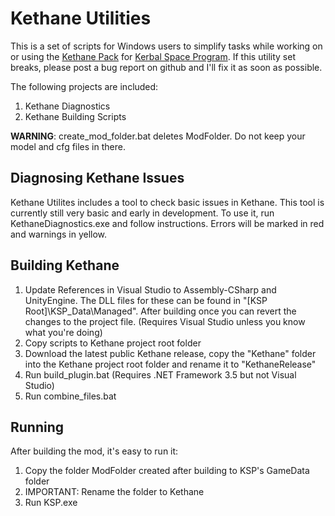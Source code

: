 ﻿Kethane Utilities
=================

This is a set of scripts for Windows users to simplify tasks while working on or using the [Kethane Pack](https://github.com/Majiir/Kethane) for [Kerbal Space Program](http://www.kerbalspaceprogram.com/). If this utility set breaks, please post a bug report on github and I'll fix it as soon as possible.

The following projects are included:
1. Kethane Diagnostics
2. Kethane Building Scripts

**WARNING**: create_mod_folder.bat deletes ModFolder. Do not keep your model and cfg files in there.

Diagnosing Kethane Issues
-------------------------

Kethane Utilites includes a tool to check basic issues in Kethane. This tool is currently still very basic and early in development. To use it, run KethaneDiagnostics.exe and follow instructions. Errors will be marked in red and warnings in yellow.

Building Kethane
----------------

1. Update References in Visual Studio to Assembly-CSharp and UnityEngine. The DLL files for these can be found in "[KSP Root]\KSP_Data\Managed". After building once you can revert the changes to the project file. (Requires Visual Studio unless you know what you're doing)
2. Copy scripts to Kethane project root folder
3. Download the latest public Kethane release, copy the "Kethane" folder into the Kethane project root folder and rename it to "KethaneRelease"
4. Run build_plugin.bat (Requires .NET Framework 3.5 but not Visual Studio)
5. Run combine_files.bat

Running
-------

After building the mod, it's easy to run it:

1. Copy the folder ModFolder created after building to KSP's GameData folder
3. IMPORTANT: Rename the folder to Kethane
3. Run KSP.exe
